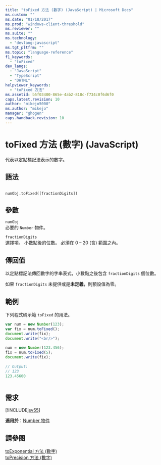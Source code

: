 ```yaml
---
title: "toFixed 方法 (數字) (JavaScript) | Microsoft Docs"
ms.custom: ""
ms.date: "01/18/2017"
ms.prod: "windows-client-threshold"
ms.reviewer: ""
ms.suite: ""
ms.technology: 
  - "devlang-javascript"
ms.tgt_pltfrm: ""
ms.topic: "language-reference"
f1_keywords: 
  - "toFixed"
dev_langs: 
  - "JavaScript"
  - "TypeScript"
  - "DHTML"
helpviewer_keywords: 
  - "toFixed 方法"
ms.assetid: b5f03400-865e-4ab2-818c-f734c0f6d6f0
caps.latest.revision: 10
author: "mikejo5000"
ms.author: "mikejo"
manager: "ghogen"
caps.handback.revision: 10
---
```

# toFixed 方法 (數字) (JavaScript)
代表以定點標記法表示的數字。  
  
## 語法  
  
```  
  
numObj.toFixed([fractionDigits])  
```  
  
## 參數  
 `numObj`  
 必要的 `Number` 物件。  
  
 `fractionDigits`  
 選擇項。  小數點後的位數。  必須在 0 – 20 \(含\) 範圍之內。  
  
## 傳回值  
 以定點標記法傳回數字的字串表式，小數點之後包含 `fractionDigits` 個位數。  
  
 如果 `fractionDigits` 未提供或是**未定義**，則預設值為零。  
  
## 範例  
 下列程式碼示範 `toFixed` 的用法。  
  
```javascript  
var num = new Number(123);  
var fix = num.toFixed();  
document.write(fix);  
document.write("<br/>");  
  
num = new Number(123.456);  
fix = num.toFixed(5);  
document.write(fix);  
  
// Output:  
// 123  
123.45600  
  
```  
  
## 需求  
 [!INCLUDE[jsv55](../../javascript/reference/includes/jsv55-md.md)]  
  
 **適用於**：[Number 物件](../../javascript/reference/number-object-javascript.md)  
  
## 請參閱  
 [toExponential 方法 \(數字\)](../../javascript/reference/toexponential-method-number-javascript.md)   
 [toPrecision 方法 \(數字\)](../../javascript/reference/toprecision-method-number-javascript.md)